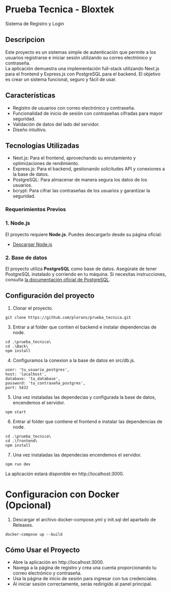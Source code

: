 # Prueba Tecnica - Bloxtek

Sistema de Registro y Login

## Descripcion

Este proyecto es un sistemas simple de autenticación que permite a los usuarios registrarse e iniciar sesión utilizando su correo electrónico y contraseña.  
La aplicación demuestra una implementación full-stack utilizando Next.js para el frontend y Express.js con PostgreSQL para el backend. 
El objetivo es crear un sistema funcional, seguro y fácil de usar.

## Características

- Registro de usuarios con correo electrónico y contraseña.
- Funcionalidad de inicio de sesión con contraseñas cifradas para mayor seguridad.
- Validación de datos del lado del servidor.
- Diseño intuitivo.

## Tecnologías Utilizadas

-  Next.js: Para el frontend, aprovechando su enrutamiento y optimizaciones de rendimiento.
-  Express.js: Para el backend, gestionando solicitudes API y conexiones a la base de datos.
-  PostgreSQL: Para almacenar de manera segura los datos de los usuarios.
-  bcrypt: Para cifrar las contraseñas de los usuarios y garantizar la seguridad.

### Requerimientos Previos

### 1. Node.js

El proyecto requiere **Node.js**. Puedes descargarlo desde su página oficial:
- [Descargar Node.js](https://nodejs.org/)

### 2. Base de datos

El proyecto utiliza **PostgreSQL** como base de datos. Asegúrate de tener PostgreSQL instalado y corriendo en tu máquina. Si necesitas instrucciones, consulta [la documentación oficial de PostgreSQL](https://www.postgresql.org/docs/).

## Configuración del proyecto
1. Clonar el proyecto.
```
git clone https://github.com/plorans/prueba_tecnica.git
```
3. Entrar a al folder que contien el backend e instalar dependencias de node.
```
cd .\prueba_tecnica\
cd .\Back\
npm install
```
4. Configuramos la conexion a la base de datos en src/db.js.
```
user: 'tu_usuario_postgres',
host: 'localhost',
database: 'tu_database',
password: 'tu_contraseña_postgres',
port: 5432
```
5. Una vez instaladas las dependecias y configurada la base de datos, encendemos el servidor.
```
npm start
```
6. Entrar al folder que contiene el frontend e instalar las dependencias de node.
```
cd .\prueba_tecnica\
cd .\frontend\
npm install
```
7. Una vez instaladas las dependecias encendemos el servidor.
```
npm run dev
```
La aplicación estará disponible en http://localhost:3000.

# Configuracion con Docker (Opcional)
1. Descargar el archivo docker-compose.yml y init.sql del apartado de Releases.

```
docker-compose up --build
```

## Cómo Usar el Proyecto

- Abre la aplicación en http://localhost:3000.
- Navega a la página de registro y crea una cuenta proporcionando tu correo electrónico y contraseña.
- Usa la página de inicio de sesión para ingresar con tus credenciales.
- Al iniciar sesión correctamente, serás redirigido al panel principal.
